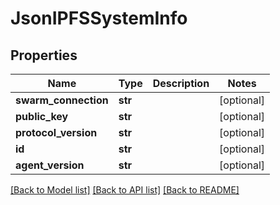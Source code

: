 # JsonIPFSSystemInfo


## Properties
Name | Type | Description | Notes
------------ | ------------- | ------------- | -------------
**swarm_connection** | **str** |  | [optional] 
**public_key** | **str** |  | [optional] 
**protocol_version** | **str** |  | [optional] 
**id** | **str** |  | [optional] 
**agent_version** | **str** |  | [optional] 

[[Back to Model list]](../README.md#documentation-for-models) [[Back to API list]](../README.md#documentation-for-api-endpoints) [[Back to README]](../README.md)


